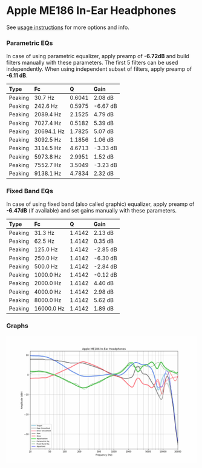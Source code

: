 # Apple ME186 In-Ear Headphones
See [usage instructions](https://github.com/jaakkopasanen/AutoEq#usage) for more options and info.

### Parametric EQs
In case of using parametric equalizer, apply preamp of **-6.72dB** and build filters manually
with these parameters. The first 5 filters can be used independently.
When using independent subset of filters, apply preamp of **-6.11 dB**.

| Type    | Fc         |      Q | Gain     |
|:--------|:-----------|:-------|:---------|
| Peaking | 30.7 Hz    | 0.6041 | 2.08 dB  |
| Peaking | 242.6 Hz   | 0.5975 | -6.67 dB |
| Peaking | 2089.4 Hz  | 2.1525 | 4.79 dB  |
| Peaking | 7027.4 Hz  | 0.5182 | 5.39 dB  |
| Peaking | 20694.1 Hz | 1.7825 | 5.07 dB  |
| Peaking | 3092.5 Hz  | 1.1856 | 1.06 dB  |
| Peaking | 3114.5 Hz  | 4.6713 | -3.33 dB |
| Peaking | 5973.8 Hz  | 2.9951 | 1.52 dB  |
| Peaking | 7552.7 Hz  | 3.5049 | -3.23 dB |
| Peaking | 9138.1 Hz  | 4.7834 | 2.32 dB  |

### Fixed Band EQs
In case of using fixed band (also called graphic) equalizer, apply preamp of **-6.47dB**
(if available) and set gains manually with these parameters.

| Type    | Fc         |      Q | Gain     |
|:--------|:-----------|:-------|:---------|
| Peaking | 31.3 Hz    | 1.4142 | 2.13 dB  |
| Peaking | 62.5 Hz    | 1.4142 | 0.35 dB  |
| Peaking | 125.0 Hz   | 1.4142 | -2.85 dB |
| Peaking | 250.0 Hz   | 1.4142 | -6.30 dB |
| Peaking | 500.0 Hz   | 1.4142 | -2.84 dB |
| Peaking | 1000.0 Hz  | 1.4142 | -0.12 dB |
| Peaking | 2000.0 Hz  | 1.4142 | 4.40 dB  |
| Peaking | 4000.0 Hz  | 1.4142 | 2.98 dB  |
| Peaking | 8000.0 Hz  | 1.4142 | 5.62 dB  |
| Peaking | 16000.0 Hz | 1.4142 | 1.89 dB  |

### Graphs
![](./Apple%20ME186%20In-Ear%20Headphones.png)